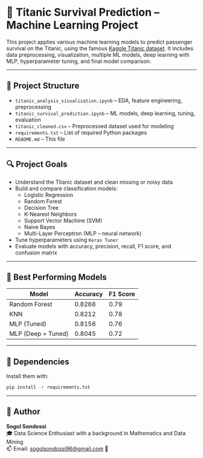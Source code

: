 # 🚢 Titanic Survival Prediction – Machine Learning Project

This project applies various machine learning models to predict passenger survival on the Titanic, using the famous [Kaggle Titanic dataset](https://www.kaggle.com/c/titanic). It includes data preprocessing, visualization, multiple ML models, deep learning with MLP, hyperparameter tuning, and final model comparison.

---

## 📁 Project Structure

- `titanic_analysis_visualization.ipynb` – EDA, feature engineering, preprocessing
- `titanic_survival_prediction.ipynb` – ML models, deep learning, tuning, evaluation
- `titanic_cleaned.csv` – Preprocessed dataset used for modeling
- `requirements.txt` – List of required Python packages
- `README.md` – This file

---

## 🔍 Project Goals

- Understand the Titanic dataset and clean missing or noisy data
- Build and compare classification models:
  - Logistic Regression
  - Random Forest
  - Decision Tree
  - K-Nearest Neighbors
  - Support Vector Machine (SVM)
  - Naive Bayes
  - Multi-Layer Perceptron (MLP – neural network)
- Tune hyperparameters using `Keras Tuner`
- Evaluate models with accuracy, precision, recall, F1 score, and confusion matrix

---

## 🧠 Best Performing Models

| Model               | Accuracy | F1 Score |
|---------------------|----------|----------|
| Random Forest       | 0.8268   | 0.79     |
| KNN                 | 0.8212   | 0.78     |
| MLP (Tuned)         | 0.8156   | 0.76     |
| MLP (Deep + Tuned)  | 0.8045   | 0.72     |

---

## 📌 Dependencies

Install them with:

```bash
pip install -r requirements.txt
```
---

## 💬 Author

**Sogol Sondossi**  
🎓 Data Science Enthusiast with a background in Mathematics and Data Mining  
📫 Email: [sogolsondossi96@gmail.com](mailto:sogolsondossi96@gmail.com) 📧
